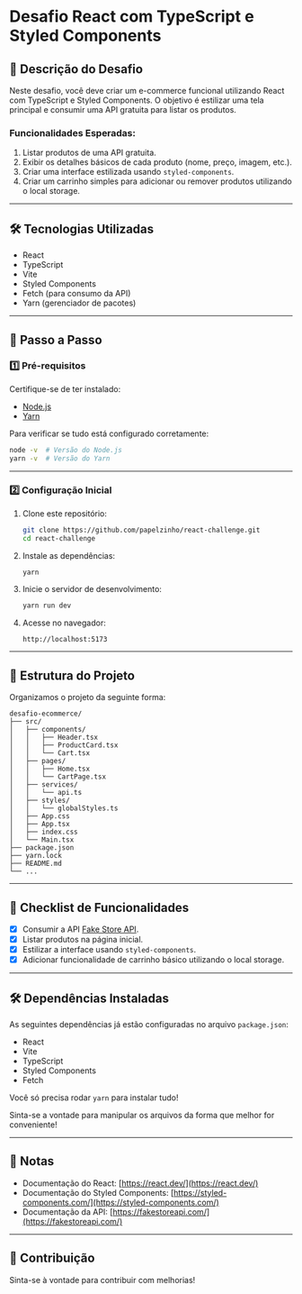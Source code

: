 # Desafio React com TypeScript e Styled Components

## 📝 Descrição do Desafio

Neste desafio, você deve criar um e-commerce funcional utilizando React com TypeScript e Styled Components. O objetivo é estilizar uma tela principal e consumir uma API gratuita para listar os produtos.

### Funcionalidades Esperadas:

1. Listar produtos de uma API gratuita.
2. Exibir os detalhes básicos de cada produto (nome, preço, imagem, etc.).
3. Criar uma interface estilizada usando `styled-components`.
4. Criar um carrinho simples para adicionar ou remover produtos utilizando o local storage.

---

## 🛠 Tecnologias Utilizadas

- React
- TypeScript
- Vite
- Styled Components
- Fetch (para consumo da API)
- Yarn (gerenciador de pacotes)

---

## 🚀 Passo a Passo

### 1️⃣ Pré-requisitos

Certifique-se de ter instalado:

- [Node.js](https://nodejs.org)
- [Yarn](https://yarnpkg.com/getting-started/install)

Para verificar se tudo está configurado corretamente:

```bash
node -v  # Versão do Node.js
yarn -v  # Versão do Yarn
```

---

### 2️⃣ Configuração Inicial

1. Clone este repositório:

   ```bash
   git clone https://github.com/papelzinho/react-challenge.git
   cd react-challenge
   ```

2. Instale as dependências:

   ```bash
   yarn
   ```

3. Inicie o servidor de desenvolvimento:

   ```bash
   yarn run dev
   ```

4. Acesse no navegador:
   ```
   http://localhost:5173
   ```

---

## 📜 Estrutura do Projeto

Organizamos o projeto da seguinte forma:

```
desafio-ecommerce/
├── src/
│   ├── components/
│   │   ├── Header.tsx
│   │   ├── ProductCard.tsx
│   │   └── Cart.tsx
│   ├── pages/
│   │   ├── Home.tsx
│   │   └── CartPage.tsx
│   ├── services/
│   │   └── api.ts
│   ├── styles/
│   │   └── globalStyles.ts
│   ├── App.css
│   ├── App.tsx
│   ├── index.css
│   └── Main.tsx
├── package.json
├── yarn.lock
├── README.md
└── ...
```

---

## 📝 Checklist de Funcionalidades

- [x] Consumir a API [Fake Store API](https://fakestoreapi.com/).
- [x] Listar produtos na página inicial.
- [x] Estilizar a interface usando `styled-components`.
- [x] Adicionar funcionalidade de carrinho básico utilizando o local storage.

---

## 🛠 Dependências Instaladas

As seguintes dependências já estão configuradas no arquivo `package.json`:

- React
- Vite
- TypeScript
- Styled Components
- Fetch

Você só precisa rodar `yarn` para instalar tudo!

Sinta-se a vontade para manipular os arquivos da forma que melhor for conveniente!

---

## 📜 Notas

- Documentação do React: [https://react.dev/](https://react.dev/)
- Documentação do Styled Components: [https://styled-components.com/](https://styled-components.com/)
- Documentação da API: [https://fakestoreapi.com/](https://fakestoreapi.com/)

---

## 🤝 Contribuição

Sinta-se à vontade para contribuir com melhorias!
